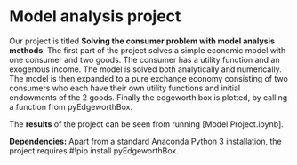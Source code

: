 # Model analysis project

Our project is titled **Solving the consumer problem with model analysis methods**. The first part of the project solves a simple economic model with one consumer and two goods. The consumer has a utility function and an exogenous income. The model is solved both analytically and numerically. The model is then expanded to a pure exchange economy consisting of two consumers who each have their own utility functions and initial endowments of the 2 goods. Finally the edgeworth box is plotted, by calling a function from pyEdgeworthBox.

The **results** of the project can be seen from running [Model Project.ipynb].

**Dependencies:** Apart from a standard Anaconda Python 3 installation, the project requires #!pip install pyEdgeworthBox.
